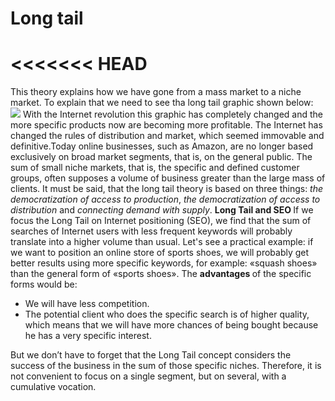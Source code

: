 # Long tail

<<<<<<< HEAD
=======
This theory explains how we have gone from a mass market to a niche market. To explain that we need to see tha long tail graphic shown below: 
<img src="https://memeburn-ssl-sndytsvoxozgokstuvcm.netdna-ssl.com/wp-content/uploads/Long-Tail.jpg">
With the Internet revolution this graphic has completely changed and the more specific products now are becoming more profitable. 
The Internet has changed the rules of distribution and market, which seemed immovable and definitive.Today online businesses, such as Amazon, are no longer based exclusively on broad market segments, that is, on the general public.
The sum of small niche markets, that is, the specific and defined customer groups, often supposes a volume of business greater than the large mass of clients.
It must be said, that the long tail theory is based on three things: <em>the democratization of access to production</em>, <em>the democratization of access to distribution</em> and <em>connecting demand with supply</em>.
<b> Long Tail and SEO </b>
If we focus the Long Tail on Internet positioning (SEO), we find that the sum of searches of Internet users with less frequent keywords will probably translate into a higher volume than usual. 
Let's see a practical example: if we want to position an online store of sports shoes, we will probably get better results using more specific keywords, for example: «squash shoes» than the general form of «sports shoes».
The <b> advantages </b> of the specific forms would be:
<ul>
<li>We will have less competition.
<li>The potential client who does the specific search is of higher quality, which means that we will have more chances of being bought because he has a very specific interest.
</ul>
But we don’t have to forget that the Long Tail concept considers the success of the business in the sum of those specific niches. Therefore, it is not convenient to focus on a single segment, but on several, with a cumulative vocation.
